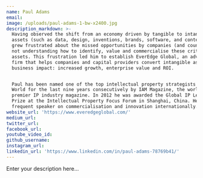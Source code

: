 ```yaml
---
name: Paul Adams
email:
image: /uploads/paul-adams-1-bw-x2400.jpg
description_markdown: >-
  Having observed the shift from an economy driven by tangible to intangible
  assets (such as data, design, inventions, brands, software, and content), Paul
  grew frustrated about the missed opportunities by companies (and countries)
  not understanding how to identify, value and commercialise these critical
  assets. This frustration led him to establish EverEdge Global, an advisory
  firm that helps companies and capital providers convert intangible assets into
  business impact: increased growth, enterprise value and ROI.


  Paul has been named one of the top intellectual property strategists in the
  World for the last nine years consecutively by IAM Magazine, the world’s
  premier IP industry magazine. In 2012 he was awarded the Global IP Leader
  Prize at the Intellectual Property Focus Forum in Shanghai, China. He is a
  frequent speaker on commercialisation and innovation internationally.
website_url: 'https://www.everedgeglobal.com/'
medium_url:
twitter_url:
facebook_url:
youtube_video_id:
github_username:
instagram_url:
linkedin_url: 'https://www.linkedin.com/in/paul-adams-78769b41/'
---
```

Enter your description here…
